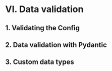 # VI. Data validation

## 1. Validating the Config

## 2. Data validation with Pydantic

## 3. Custom data types
